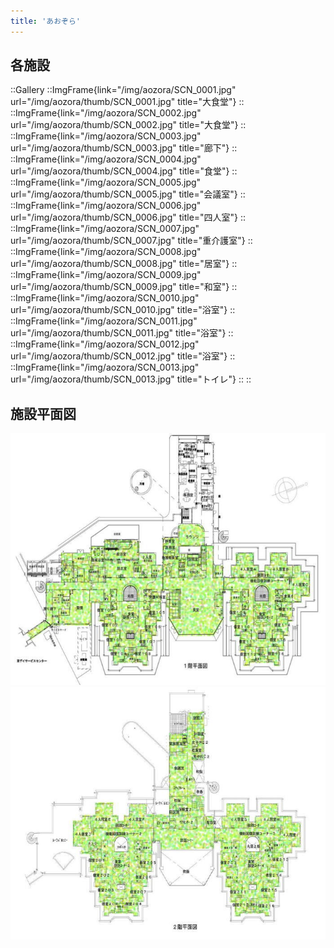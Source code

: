```yaml
---
title: 'あおぞら'
---
```


## 各施設
::Gallery
    ::ImgFrame{link="/img/aozora/SCN_0001.jpg" url="/img/aozora/thumb/SCN_0001.jpg" title="大食堂"}
    ::
    ::ImgFrame{link="/img/aozora/SCN_0002.jpg" url="/img/aozora/thumb/SCN_0002.jpg" title="大食堂"}
    ::
    ::ImgFrame{link="/img/aozora/SCN_0003.jpg" url="/img/aozora/thumb/SCN_0003.jpg" title="廊下"}
    ::
    ::ImgFrame{link="/img/aozora/SCN_0004.jpg" url="/img/aozora/thumb/SCN_0004.jpg" title="食堂"}
    ::
    ::ImgFrame{link="/img/aozora/SCN_0005.jpg" url="/img/aozora/thumb/SCN_0005.jpg" title="会議室"}
    ::
    ::ImgFrame{link="/img/aozora/SCN_0006.jpg" url="/img/aozora/thumb/SCN_0006.jpg" title="四人室"}
    ::
    ::ImgFrame{link="/img/aozora/SCN_0007.jpg" url="/img/aozora/thumb/SCN_0007.jpg" title="重介護室"}
    ::
    ::ImgFrame{link="/img/aozora/SCN_0008.jpg" url="/img/aozora/thumb/SCN_0008.jpg" title="居室"}
    ::
    ::ImgFrame{link="/img/aozora/SCN_0009.jpg" url="/img/aozora/thumb/SCN_0009.jpg" title="和室"}
    ::
    ::ImgFrame{link="/img/aozora/SCN_0010.jpg" url="/img/aozora/thumb/SCN_0010.jpg" title="浴室"}
    ::
    ::ImgFrame{link="/img/aozora/SCN_0011.jpg" url="/img/aozora/thumb/SCN_0011.jpg" title="浴室"}
    ::
    ::ImgFrame{link="/img/aozora/SCN_0012.jpg" url="/img/aozora/thumb/SCN_0012.jpg" title="浴室"}
    ::
    ::ImgFrame{link="/img/aozora/SCN_0013.jpg" url="/img/aozora/thumb/SCN_0013.jpg" title="トイレ"}
    ::
::
  
## 施設平面図
![あおぞら１階](/img/aozora/aozora1F.jpg)
![あおぞら２階](/img/aozora/aozora2F.jpg)